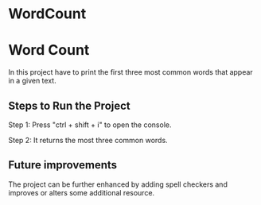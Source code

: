 # WordCount
# Word Count 
 
In this project have to print the first three most common words that appear in a given text.

## Steps to Run the Project

Step 1:  Press "ctrl + shift + i" to open the console.

Step 2:  It returns the most three common words.

## Future improvements

The project can be further enhanced by adding spell checkers and improves or alters some additional resource.  

